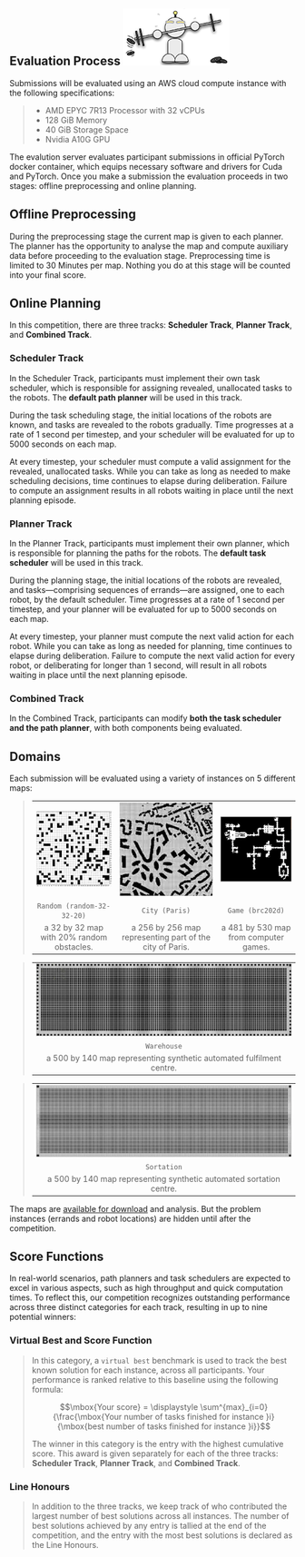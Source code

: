 ## Evaluation Process ![r2](./external_page_resource/robots/r12_s.png)

Submissions will be evaluated using an AWS cloud compute instance with the following specifications:

> - AMD EPYC 7R13 Processor with 32 vCPUs
> - 128 GiB Memory
> - 40 GiB Storage Space
> - Nvidia A10G GPU

The evalution server evaluates participant submissions in official PyTorch docker container, which equips necessary software and drivers for Cuda and PyTorch. Once you make a submission the evaluation proceeds in two stages: offline preprocessing and online planning. 

## Offline Preprocessing
During the preprocessing stage the current map is given to each planner. The planner has the opportunity to analyse the map and compute auxiliary data before proceeding to the evaluation stage. Preprocessing time is limited to 30 Minutes per map. Nothing you do at this stage will be counted into your final score.
## Online Planning

In this competition, there are three tracks: **Scheduler Track**, **Planner Track**, and **Combined Track**.

### Scheduler Track
In the Scheduler Track, participants must implement their own task scheduler, which is responsible for assigning revealed, unallocated tasks to the robots. The **default path planner** will be used in this track.

During the task scheduling stage, the initial locations of the robots are known, and tasks are revealed to the robots gradually. Time progresses at a rate of 1 second per timestep, and your scheduler will be evaluated for up to 5000 seconds on each map.

At every timestep, your scheduler must compute a valid assignment for the revealed, unallocated tasks. While you can take as long as needed to make scheduling decisions, time continues to elapse during deliberation. Failure to compute an assignment results in all robots waiting in place until the next planning episode.

### Planner Track
In the Planner Track, participants must implement their own planner, which is responsible for planning the paths for the robots. The **default task scheduler** will be used in this track.

During the planning stage, the initial locations of the robots are revealed, and tasks—comprising sequences of errands—are assigned, one to each robot, by the default scheduler. Time progresses at a rate of 1 second per timestep, and your planner will be evaluated for up to 5000 seconds on each map.

At every timestep, your planner must compute the next valid action for each robot. While you can take as long as needed for planning, time continues to elapse during deliberation. Failure to compute the next valid action for every robot, or deliberating for longer than 1 second, will result in all robots waiting in place until the next planning episode.

### Combined Track
In the Combined Track, participants can modify **both the task scheduler and the path planner**, with both components being evaluated.





## Domains
Each submission will be evaluated using a variety of instances on 5 different maps:

>| |   |   |
>|:---:|:---:|:---:|
>|![r](external_page_resource/images/random-32-32-20_s.jpg)|![r](external_page_resource/images/Paris_1_256_s.jpg)|![r](external_page_resource/images/brc202d_s.jpg) |
>|`Random (random-32-32-20)`| `City (Paris)`|`Game (brc202d)`|
>|a 32 by 32 map with 20% random obstacles.| a 256 by 256 map representing part of the city of Paris.|a 481 by 530 map from computer games.|

>| |
>|:---:|
>|![r](external_page_resource/images/warehouse_large_s.jpg)|
>|`Warehouse`|
>|a 500 by 140 map representing synthetic automated fulfilment centre.|

>| |
>|:---:|
>|![r](external_page_resource/images/sortation_large_s.jpg)|
>|`Sortation`|
>|a 500 by 140 map representing synthetic automated sortation centre.|


The maps are [available for download](https://github.com/MAPF-Competition/Start-Kit/tree/main/example_problems) and analysis. But the problem instances (errands and robot locations) are hidden until after the competition.

## Score Functions

In real-world scenarios, path planners and task schedulers are expected to excel in various aspects, such as high throughput and quick computation times. To reflect this, our competition recognizes outstanding performance across three distinct categories for each track, resulting in up to nine potential winners:

### Virtual Best and Score Function
> In this category, a `virtual best` benchmark is used to track the best known solution for each instance, across all participants. Your performance is ranked relative to this baseline using the following formula:
>
> $$\mbox{Your score} = \displaystyle \sum^{max}_{i=0}{\frac{\mbox{Your number of tasks finished for instance }i}{\mbox{best number of tasks finished for instance }i}}$$
>
> The winner in this category is the entry with the highest cumulative score. This award is given separately for each of the three tracks: **Scheduler Track**, **Planner Track**, and **Combined Track**.

### Line Honours
> In addition to the three tracks, we keep track of who contributed the largest number of best solutions across all instances. The number of best solutions achieved by any entry is tallied at the end of the competition, and the entry with the most best solutions is declared as the Line Honours.

